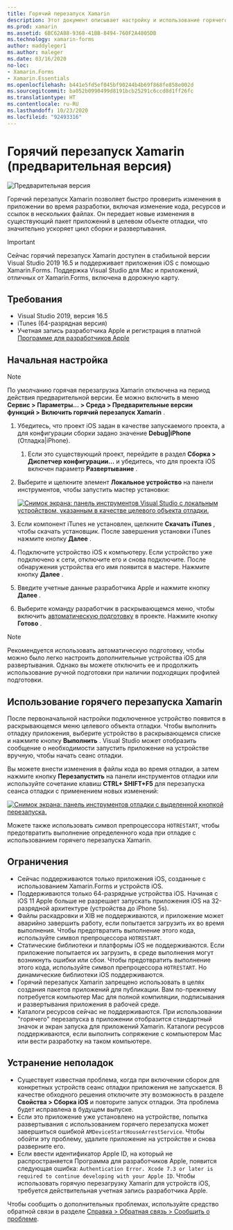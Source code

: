 ```yaml
---
title: Горячий перезапуск Xamarin
description: Этот документ описывает настройку и использование горячего перезапуска Xamarin для отладки приложения iOS.
ms.prod: xamarin
ms.assetid: 6BC62A88-9368-41BB-8494-760F2A4805DB
ms.technology: xamarin-forms
author: maddyleger1
ms.author: maleger
ms.date: 03/16/2020
no-loc:
- Xamarin.Forms
- Xamarin.Essentials
ms.openlocfilehash: b441e5fd5ef045bf90244b4b69f868fe858e002d
ms.sourcegitcommit: ba052b0990499d8191bcb25291c6ccd8d1ff26fc
ms.translationtype: HT
ms.contentlocale: ru-RU
ms.lasthandoff: 10/23/2020
ms.locfileid: "92493316"
---
```

# <a name="xamarin-hot-restart-preview"></a>Горячий перезапуск Xamarin (предварительная версия)

![Предварительная версия](~/media/shared/preview.png)

Горячий перезапуск Xamarin позволяет быстро проверить изменения в приложении во время разработки, включая изменение кода, ресурсов и ссылок в нескольких файлах. Он передает новые изменения в существующий пакет приложений в целевом объекте отладки, что значительно ускоряет цикл сборки и развертывания.

> [!IMPORTANT]
> Сейчас горячий перезапуск Xamarin доступен в стабильной версии Visual Studio 2019 16.5 и поддерживает приложения iOS с помощью Xamarin.Forms. Поддержка Visual Studio для Mac и приложений, отличных от Xamarin.Forms, включена в дорожную карту.

## <a name="requirements"></a>Требования

- Visual Studio 2019, версия 16.5
- iTunes (64-разрядная версия)
- Учетная запись разработчика Apple и регистрация в платной [Программе для разработчиков Apple](https://developer.apple.com/programs)


## <a name="initial-setup"></a>Начальная настройка

> [!NOTE]
> По умолчанию горячая перезагрузка Xamarin отключена на период действия предварительной версии. Ее можно включить в меню **Сервис > Параметры... > Среда > Предварительные версии функций > Включить горячий перезапуск Xamarin** .

1. Убедитесь, что проект iOS задан в качестве запускаемого проекта, а для конфигурации сборки задано значение **Debug|iPhone** (Отладка|iPhone).

   1. Если это существующий проект, перейдите в раздел **Сборка > Диспетчер конфигурации...** и убедитесь, что для проекта iOS включен параметр **Развертывание** .

2. Выберите и щелкните элемент **Локальное устройство** на панели инструментов, чтобы запустить мастер установки:

    [![Снимок экрана: панель инструментов Visual Studio с локальным устройством, указанным в качестве целевого объекта отладки.](hot-restart-images/toolbar.png)](hot-restart-images/toolbar.png)

3. Если компонент iTunes не установлен, щелкните **Скачать iTunes** , чтобы скачать установщик. После завершения установки iTunes нажмите кнопку **Далее** .

4. Подключите устройство iOS к компьютеру. Если устройство уже подключено к сети, отключите его и снова подключите. После обнаружения устройства его имя появится в мастере. Нажмите кнопку **Далее** .

5. Введите учетные данные разработчика Apple и нажмите кнопку **Далее** .

6. Выберите команду разработчик в раскрывающемся меню, чтобы включить [автоматическую подготовку](~/ios/get-started/installation/device-provisioning/automatic-provisioning.md) в проекте. Нажмите кнопку **Готово** .

> [!NOTE]
> Рекомендуется использовать автоматическую подготовку, чтобы можно было легко настроить дополнительные устройства iOS для развертывания. Однако вы можете отключить ее и продолжить использование ручной подготовки при наличии подходящих профилей подготовки.

## <a name="use-xamarin-hot-restart"></a>Использование горячего перезапуска Xamarin
После первоначальной настройки подключенное устройство появится в раскрывающемся меню целевого объекта отладки. Чтобы выполнить отладку приложения, выберите устройство в раскрывающемся списке и нажмите кнопку **Выполнить** . Visual Studio может отобразить сообщение о необходимости запустить приложение на устройстве вручную, чтобы начать сеанс отладки.

Вы можете внести изменения в файлы кода во время отладки, а затем нажмите кнопку **Перезапустить** на панели инструментов отладки или используйте сочетание клавиш **CTRL+ SHIFT+F5** для перезапуска сеанса отладки с применением новых изменений:

[![Снимок экрана: панель инструментов отладки с выделенной кнопкой перезапуска.](hot-restart-images/restart.png)](hot-restart-images/toolbar.png)

Можете также использовать символ препроцессора `HOTRESTART`, чтобы предотвратить выполнение определенного кода при отладке с использованием горячего перезапуска Xamarin.

## <a name="limitations"></a>Ограничения

- Сейчас поддерживаются только приложения iOS, созданные с использованием Xamarin.Forms и устройств iOS.
- Поддерживаются только 64-разрядные устройства iOS. Начиная с iOS 11 Apple больше не разрешает запускать приложения iOS на 32-разрядной архитектуре (устройства до iPhone 5s).
- Файлы раскадровки и XIB не поддерживаются, и приложение может аварийно завершить работу, если попытается загрузить их во время выполнения. Чтобы предотвратить выполнение этого кода, используйте символ препроцессора `HOTRESTART`.
- Статические библиотеки и платформы iOS не поддерживаются. Если приложение попытается их загрузить, в среде выполнения могут возникнуть ошибки или сбои. Чтобы предотвратить выполнение этого кода, используйте символ препроцессора `HOTRESTART`. Но динамические библиотеки iOS поддерживаются.
- Горячий перезапуск Xamarin запрещено использовать в целях создания пакетов приложений для публикации. Вам по-прежнему потребуется компьютер Mac для полной компиляции, подписывания и развертывания приложения в рабочей среде.
- Каталоги ресурсов сейчас не поддерживаются. При использовании "горячего" перезапуска в приложении отобразится стандартный значок и экран запуска для приложений Xamarin. Каталоги ресурсов поддерживаются, если выполнить сопряжение с компьютером Mac или вести разработку на таком компьютере.

## <a name="troubleshoot"></a>Устранение неполадок

- Существует известная проблема, когда при включении сборок для конкретных устройств сеанс отладки приложения не запускается. В качестве обходного решения отключите эту возможность в разделе **Свойства > Сборка iOS** и повторите запуск отладки. Эта проблема будет исправлена в будущем выпуске.
- Если это приложение уже установлено на устройстве, попытка развертывания с использованием горячего перезапуска может завершиться ошибкой `AMDeviceStartHouseArrestService`. Чтобы обойти эту проблему, удалите приложение на устройстве и снова разверните его.
- Если ввести идентификатор Apple ID, на который не распространяется Программа для разработчиков Apple, появится следующая ошибка: `Authentication Error. Xcode 7.3 or later is required to continue developing with your Apple ID`. Чтобы использовать горячую перезагрузку Xamarin для устройств iOS, требуется действительная учетная запись разработчика Apple. 

Чтобы сообщить о дополнительных проблемах, используйте средство обратной связи в разделе [Справка > Обратная связь > Сообщить о проблеме](/visualstudio/ide/feedback-options?view=vs-2019#report-a-problem).
